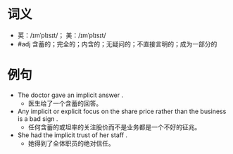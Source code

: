 # 词义
- 英：/ɪmˈplɪsɪt/； 美：/ɪmˈplɪsɪt/
- #adj 含蓄的；完全的；内含的；无疑问的；不直接言明的；成为一部分的
# 例句
- The doctor gave an implicit answer .
	- 医生给了一个含蓄的回答。
- Any implicit or explicit focus on the share price rather than the business is a bad sign .
	- 任何含蓄的或坦率的关注股价而不是业务都是一个不好的征兆。
- She had the implicit trust of her staff .
	- 她得到了全体职员的绝对信任。
